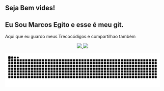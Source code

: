 ## Seja Bem vides!
## Eu Sou Marcos Egito e esse é meu git.
<p>Aqui que eu guardo meus Trecocódigos e compartilhao também
</p>
<div align="center">
  <a href="https://github.com/maregito">
  <img height="180em" src="https://github-readme-stats.vercel.app/api?username=maregito&show_icons=true&theme=grenn&include_all_commits=true&count_private=false"/>
  <img height="180em" src="https://github-readme-stats.vercel.app/api/top-langs/?username=maregito&layout=compact&langs_count=7&theme=green"/>
</div>

![Snake animation](https://github.com/maregito/maregito/blob/output/github-contribution-grid-snake.svg)
